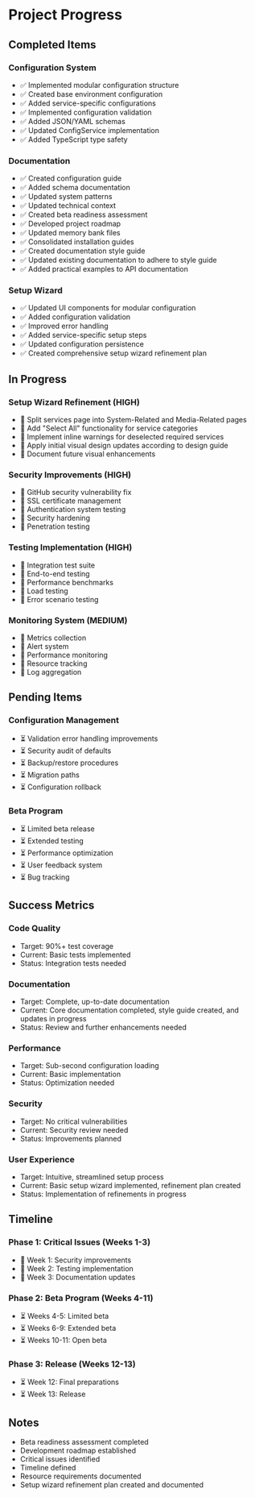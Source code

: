 # Project Progress

## Completed Items

### Configuration System

*   ✅ Implemented modular configuration structure
*   ✅ Created base environment configuration
*   ✅ Added service-specific configurations
*   ✅ Implemented configuration validation
*   ✅ Added JSON/YAML schemas
*   ✅ Updated ConfigService implementation
*   ✅ Added TypeScript type safety

### Documentation

*   ✅ Created configuration guide
*   ✅ Added schema documentation
*   ✅ Updated system patterns
*   ✅ Updated technical context
*   ✅ Created beta readiness assessment
*   ✅ Developed project roadmap
*   ✅ Updated memory bank files
*   ✅ Consolidated installation guides
*   ✅ Created documentation style guide
*   ✅ Updated existing documentation to adhere to style guide
*   ✅ Added practical examples to API documentation

### Setup Wizard

*   ✅ Updated UI components for modular configuration
*   ✅ Added configuration validation
*   ✅ Improved error handling
*   ✅ Added service-specific setup steps
*   ✅ Updated configuration persistence
*   ✅ Created comprehensive setup wizard refinement plan

## In Progress

### Setup Wizard Refinement (HIGH)

*   🔄 Split services page into System-Related and Media-Related pages
*   🔄 Add "Select All" functionality for service categories
*   🔄 Implement inline warnings for deselected required services
*   🔄 Apply initial visual design updates according to design guide
*   🔄 Document future visual enhancements

### Security Improvements (HIGH)

*   🔄 GitHub security vulnerability fix
*   🔄 SSL certificate management
*   🔄 Authentication system testing
*   🔄 Security hardening
*   🔄 Penetration testing

### Testing Implementation (HIGH)

*   🔄 Integration test suite
*   🔄 End-to-end testing
*   🔄 Performance benchmarks
*   🔄 Load testing
*   🔄 Error scenario testing

### Monitoring System (MEDIUM)

*   🔄 Metrics collection
*   🔄 Alert system
*   🔄 Performance monitoring
*   🔄 Resource tracking
*   🔄 Log aggregation

## Pending Items

### Configuration Management

*   ⏳ Validation error handling improvements
*   ⏳ Security audit of defaults
*   ⏳ Backup/restore procedures
*   ⏳ Migration paths
*   ⏳ Configuration rollback

### Beta Program

*   ⏳ Limited beta release
*   ⏳ Extended testing
*   ⏳ Performance optimization
*   ⏳ User feedback system
*   ⏳ Bug tracking

## Success Metrics

### Code Quality

*   Target: 90%+ test coverage
*   Current: Basic tests implemented
*   Status: Integration tests needed

### Documentation

*   Target: Complete, up-to-date documentation
*   Current: Core documentation completed, style guide created, and updates in progress
*   Status: Review and further enhancements needed

### Performance

*   Target: Sub-second configuration loading
*   Current: Basic implementation
*   Status: Optimization needed

### Security

*   Target: No critical vulnerabilities
*   Current: Security review needed
*   Status: Improvements planned

### User Experience

*   Target: Intuitive, streamlined setup process
*   Current: Basic setup wizard implemented, refinement plan created
*   Status: Implementation of refinements in progress

## Timeline

### Phase 1: Critical Issues (Weeks 1-3)

*   🔄 Week 1: Security improvements
*   🔄 Week 2: Testing implementation
*   🔄 Week 3: Documentation updates

### Phase 2: Beta Program (Weeks 4-11)

*   ⏳ Weeks 4-5: Limited beta
*   ⏳ Weeks 6-9: Extended beta
*   ⏳ Weeks 10-11: Open beta

### Phase 3: Release (Weeks 12-13)

*   ⏳ Week 12: Final preparations
*   ⏳ Week 13: Release

## Notes

*   Beta readiness assessment completed
*   Development roadmap established
*   Critical issues identified
*   Timeline defined
*   Resource requirements documented
*   Setup wizard refinement plan created and documented
